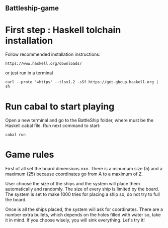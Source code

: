 ## Battleship-game

# First step : Haskell tolchain installation
Follow recommended installation instructions: 
    
    https://www.haskell.org/downloads/
    
or just run in a terminal

    curl --proto '=https' --tlsv1.2 -sSf https://get-ghcup.haskell.org | sh    

# Run cabal to start playing
Open a new terminal and go to the BattleShip folder, where must be the Haskell.cabal file. Run next command to start:
    
    cabal run

# Game rules
First of all set the board dimensions nxn. There is a minumum size (5) and a maximum (25) because coordinates go from A to a maximum of Z.

User choose the size of the ships and the system will place them automatically and randomly. The size of every ship is limited by the board. The system is set to make 1000 tries for placing a ship so, do not try to full the board.

Once is all the ships placed, the system will ask for coordinates. There are a number extra bullets, which depends on the holes filled with water so, take it in mind. If you choose wisely, you will sink everything. Let's try it! 